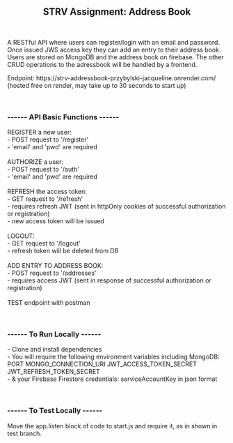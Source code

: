  <br>
 <h2 align="center"> STRV Assignment: Address Book </h2>
<br>
<p> A RESTful API where users can register/login with an email and password. Once issued JWS access key they can add an entry to their address book.
Users are stored on MongoDB and the address book on firebase.
The other CRUD operations to the adressbook will be handled by a frontend. </p>

<p> Endpoint: https://strv-addressbook-przybylski-jacqueline.onrender.com/ <br>
(hosted free on render, may take up to 30 seconds to start up)</p>
<br>


<h3> ------ API Basic Functions ------ </h3>
<p>
REGISTER a new user:  <br>
- POST request to '/register'<br>
- 'email' and 'pwd' are required<br><br>
AUTHORIZE a user:<br>
- POST request to '/auth'<br>
- 'email' and 'pwd' are required<br><br>
REFRESH the access token:<br>
- GET request to '/refresh'<br>
- requires refresh JWT (sent in httpOnly cookies of successful authorization or registration)<br>
- new access token will be issued<br><br>
LOGOUT:<br>
- GET request to '/logout'<br>
- refresh token will be deleted from DB<br><br>
ADD ENTRY TO ADDRESS BOOK:<br>
- POST request to '/addresses' <br>
- requires access JWT (sent in response of successful authorization or registration)<br><br>
TEST endpoint with postman<br> </p>
<br>
<h3>------ To Run Locally ------ </h3>
<p>- Clone and install dependencies<br>
- You will require the following environment variables including MongoDB: PORT MONGO_CONNECTION_URI JWT_ACCESS_TOKEN_SECRET JWT_REFRESH_TOKEN_SECRET<br>
- & your Firebase Firestore credentials: serviceAccountKey in json format<br></p>
<br>
<h3>------ To Test Locally ------ </h3>
<p>Move the app.listen block of code to start.js and require it, as in shown in test branch.</p>





